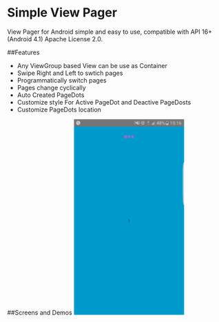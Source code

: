 # Simple View Pager

View Pager for Android simple and easy to use, compatible with API 16+(Android 4.1) Apache License 2.0.

##Features

 - Any ViewGroup based View can be use as Container
 - Swipe Right and Left to swtich pages
 - Programmatically switch pages
 - Pages change cyclically
 - Auto Created PageDots
 - Customize style For Active PageDot and Deactive PageDosts
 - Customize PageDots location


##Screens and Demos
<img src="screenshots/screen11.png" width="256">




